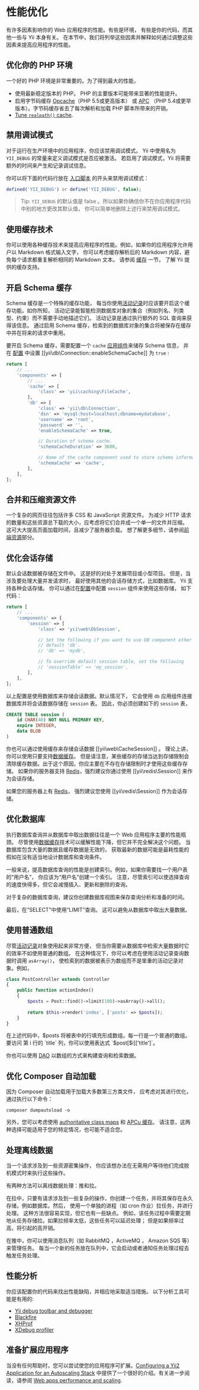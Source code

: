 性能优化
========

有许多因素影响你的 Web 应用程序的性能。有些是环境，
有些是你的代码，而其他一些与 Yii 本身有关。
在本节中，我们将列举这些因素并解释如何通过调整这些因素来提高应用程序的性能。


## 优化你的 PHP 环境 <span id="optimizing-php"></span>

一个好的 PHP 环境是非常重要的。为了得到最大的性能，

- 使用最新稳定版本的 PHP。 PHP 的主要版本可能带来显著的性能提升。
- 启用字节码缓存 [Opcache](http://php.net/opcache)（PHP 5.5或更高版本）
  或 [APC](http://ru2.php.net/apc)
  （PHP 5.4或更早版本）。字节码缓存省去了每次解析和加载 PHP 脚本所带来的开销。
- [Tune `realpath()` cache](https://github.com/samdark/realpath_cache_tuner).


## 禁用调试模式 <span id="disable-debug"></span>

对于运行在生产环境中的应用程序，你应该禁用调试模式。
Yii 中使用名为 `YII_DEBUG` 的常量来定义调试模式是否应被激活。
若启用了调试模式，Yii 将需要额外的时间来产生和记录调试信息。

你可以将下面的代码行放在 [入口脚本](structure-entry-scripts.md) 
的开头来禁用调试模式：

```php
defined('YII_DEBUG') or define('YII_DEBUG', false);
```

> Tip: `YII_DEBUG` 的默认值是 false 。所以如果你确信你不在你应用程序代码中别的地方更改其默认值，
  你可以简单地删除上述行来禁用调试模式。
  

## 使用缓存技术 <span id="using-caching"></span>

你可以使用各种缓存技术来提高应用程序的性能。例如，如果你的应用程序允许用户以 Markdown 格式输入文字，
你可以考虑缓存解析后的 Markdown 内容，避免每个请求都重复解析相同的 Markdown 文本。
请参阅 [缓存](caching-overview.md) 一节，
了解 Yii 提供的缓存支持。


## 开启 Schema 缓存 <span id="enable-schema-caching"></span>

Schema 缓存是一个特殊的缓存功能，
每当你使用[活动记录](db-active-record.md)时应该要开启这个缓存功能。如你所知，
活动记录能智能检测数据库对象的集合（例如列名、列类型、约束）而不需要手动地描述它们。
活动记录是通过执行额外的 SQL 查询来获得该信息。
通过启用 Schema 缓存，检索到的数据库对象的集合将被保存在缓存中并在将来的请求中重用。

要开启 Schema 缓存，需要配置一个 `cache` [应用组件](structure-application-components.md)来储存 Schema 信息，
并在 [配置](concept-configurations.md) 中设置 [[yii\db\Connection::enableSchemaCache]] 为 `true` :

```php
return [
    // ...
    'components' => [
        // ...
        'cache' => [
            'class' => 'yii\caching\FileCache',
        ],
        'db' => [
            'class' => 'yii\db\Connection',
            'dsn' => 'mysql:host=localhost;dbname=mydatabase',
            'username' => 'root',
            'password' => '',
            'enableSchemaCache' => true,

            // Duration of schema cache.
            'schemaCacheDuration' => 3600,

            // Name of the cache component used to store schema information
            'schemaCache' => 'cache',
        ],
    ],
];
```


## 合并和压缩资源文件 <span id="optimizing-assets"></span>

一个复杂的网页往往包括许多 CSS 和 JavaScript 资源文件。
为减少 HTTP 请求的数量和这些资源总下载的大小，应考虑将它们合并成一个单一的文件并压缩。
这可大大提高页面加载时间，且减少了服务器负载。
想了解更多细节，请参阅[前端资源](structure-assets.md)部分。


## 优化会话存储 <span id="optimizing-session"></span>

默认会话数据被存储在文件中。
这是好的对处于发展项目或小型项目。
但是，当涉及要处理大量并发请求时，
最好使用其他的会话存储方式，比如数据库。
Yii 支持各种会话存储。
你可以通过在[配置](concept-configurations.md)中配置 `session` 组件来使用这些存储，
如下代码：

```php
return [
    // ...
    'components' => [
        'session' => [
            'class' => 'yii\web\DbSession',

            // Set the following if you want to use DB component other than
            // default 'db'.
            // 'db' => 'mydb',

            // To override default session table, set the following
            // 'sessionTable' => 'my_session',
        ],
    ],
];
```

以上配置是使用数据库来存储会话数据。默认情况下，
它会使用 `db` 应用组件连接数据库并将会话数据存储在 `session` 表。
因此，你必须创建如下的 `session` 表，

```sql
CREATE TABLE session (
    id CHAR(40) NOT NULL PRIMARY KEY,
    expire INTEGER,
    data BLOB
)
```

你也可以通过使用缓存来存储会话数据 [[yii\web\CacheSession]] 。
理论上讲，你可以使用只要支持[数据缓存](caching-data.md#supported-cache-storage)。
但是请注意，某些缓存的存储当达到存储限制会清除缓存数据。出于这个原因，你应主要在不存在存储限制时才使用这些缓存存储。
如果你的服务器支持 [Redis](http://redis.io/)，强烈建议你通过使用 [[yii\redis\Session]] 来作为会话存储。

如果您的服务器上有 [Redis](http://redis.io/)，
强烈建议您使用 [[yii\redis\Session]] 作为会话存储。


## 优化数据库 <span id="optimizing-databases"></span>

执行数据库查询并从数据库中取出数据往往是一个 Web 应用程序主要的性能瓶颈。
尽管使用[数据缓存](caching-data.md)技术可以缓解性能下降，但它并不完全解决这个问题。
当数据库包含大量的数据且缓存数据是无效的，
获取最新的数据可能是最耗性能的假如在没有适当地设计数据库和查询条件。

一般来说，提高数据库查询的性能是创建索引。例如，如果你需要找一个用户表的“用户名”，
你应该为“用户名”创建一个索引。
注意，尽管索引可以使选择查询的速度快得多，但它会减慢插入、更新和删除的查询。

对于复杂的数据库查询，建议你创建数据库视图来保存查询分析和准备的时间。

最后，在“SELECT”中使用“LIMIT”查询。
这可以避免从数据库中取出大量数据。


## 使用普通数组 <span id="using-arrays"></span>

尽管[活动记录](db-active-record.md)对象使用起来非常方便，
但当你需要从数据库中检索大量数据时它的效率不如使用普通的数组。
在这种情况下，你可以考虑在使用活动记录查询数据时调用 `asArray()`，
使检索到的数据被表示为数组而不是笨重的活动记录对象。例如，

```php
class PostController extends Controller
{
    public function actionIndex()
    {
        $posts = Post::find()->limit(100)->asArray()->all();
        
        return $this->render('index', ['posts' => $posts]);
    }
}
```

在上述代码中，$posts 将被表中的行填充形成数组。每一行是一个普通的数组。要访问
第 i 行的 `title` 列，你可以使用表达式 `$post[$i]['title']`。

你也可以使用 [DAO](db-dao.md) 以数组的方式来构建查询和检索数据。


## 优化 Composer 自动加载 <span id="optimizing-autoloader"></span>

因为 Composer 自动加载用于加载大多数第三方类文件，
应考虑对其进行优化，通过执行以下命令：

```
composer dumpautoload -o
```

另外，您可以考虑使用
[authoritative class maps](https://getcomposer.org/doc/articles/autoloader-optimization.md#optimization-level-2-a-authoritative-class-maps)
和 [APCu 缓存](https://getcomposer.org/doc/articles/autoloader-optimization.md#optimization-level-2-b-apcu-cache)。
请注意，这两种选择可能适用于您的特定情况，也可能不适合您。


## 处理离线数据 <span id="processing-data-offline"></span>

当一个请求涉及到一些资源密集操作，
你应该想办法在无需用户等待他们完成脱机模式时来执行这些操作。

有两种方法可以离线数据处理：推和拉。

在拉中，只要有请求涉及到一些复杂的操作，你创建一个任务，并将其保存在永久存储，例如数据库。然后，
使用一个单独的进程（如 cron 作业）拉任务，并进行处理。
这种方法很容易实现，但它也有一些缺点。
例如，该任务过程中需要定期地从任务存储拉。如果拉频率太低，这些任务可以延迟处理；
但是如果频率过高，将引起的高开销。

在推中，你可以使用消息队列（如 RabbitMQ ，ActiveMQ ， Amazon SQS 等）来管理任务。
每当一个新的任务放在队列中，它会启动或者通知任务处理过程去触发任务处理。


## 性能分析 <span id="performance-profiling"></span>

你应该配置你的代码来找出性能缺陷，并相应地采取适当措施。
以下分析工具可能是有用的:

- [Yii debug toolbar and debugger](https://github.com/yiisoft/yii2-debug/blob/master/docs/guide/README.md)
- [Blackfire](https://blackfire.io/)
- [XHProf](http://www.php.net/manual/en/book.xhprof.php)
- [XDebug profiler](http://xdebug.org/docs/profiler)

## 准备扩展应用程序

当没有任何帮助时，您可以尝试使您的应用程序可扩展。[Configuring a Yii2 Application for an Autoscaling Stack](https://github.com/samdark/yii2-cookbook/blob/master/book/scaling.md) 中提供了一个很好的介绍。有关进一步阅读，请参阅 [Web apps performance and scaling](http://thehighload.com/).
